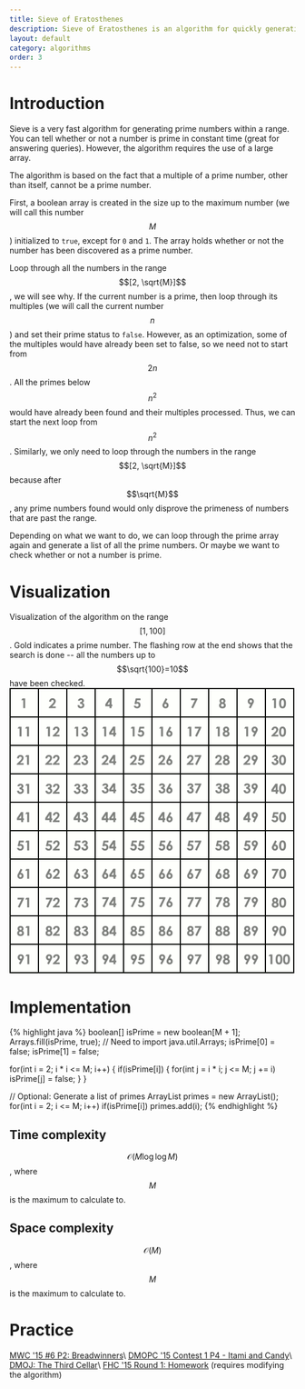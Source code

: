 ```yaml
---
title: Sieve of Eratosthenes
description: Sieve of Eratosthenes is an algorithm for quickly generating all the prime numbers below a maximum number.
layout: default
category: algorithms
order: 3
---
```


# Introduction
Sieve is a very fast algorithm for generating prime numbers within a range. You can tell whether or not a number is prime in constant time (great for answering queries). However, the algorithm requires the use of a large array.

The algorithm is based on the fact that a multiple of a prime number, other than itself, cannot be a prime number.

First, a boolean array is created in the size up to the maximum number (we will call this number $$M$$) initialized to `true`, except for `0` and `1`. The array holds whether or not the number has been discovered as a prime number.

Loop through all the numbers in the range $$[2, \sqrt{M}]$$, we will see why. If the current number is a prime, then loop through its multiples (we will call the current number $$n$$) and set their prime status to `false`. However, as an optimization, some of the multiples would have already been set to false, so we need not to start from $$2n$$. All the primes below $$n^2$$ would have already been found and their multiples processed. Thus, we can start the next loop from $$n^2$$. Similarly, we only need to loop through the numbers in the range $$[2, \sqrt{M}]$$ because after $$\sqrt{M}$$, any prime numbers found would only disprove the primeness of numbers that are past the range.

Depending on what we want to do, we can loop through the prime array again and generate a list of all the prime numbers. Or maybe we want to check whether or not a number is prime.

# Visualization
Visualization of the algorithm on the range $$[1, 100]$$. Gold indicates a prime number. The flashing row at the end shows that the search is done -- all the numbers up to $$\sqrt{100}=10$$ have been checked.
<img class="figure" src="../img/sieve.gif">

# Implementation
{% highlight java %}
boolean[] isPrime = new boolean[M + 1];
Arrays.fill(isPrime, true); // Need to import java.util.Arrays;
isPrime[0] = false;
isPrime[1] = false;

for(int i = 2; i * i <= M; i++) {
	if(isPrime[i]) {
		for(int j = i * i; j <= M; j += i)
			isPrime[j] = false;
	}
}

// Optional: Generate a list of primes
ArrayList<Integer> primes = new ArrayList<Integer>();
for(int i = 2; i <= M; i++)
	if(isPrime[i]) primes.add(i);
{% endhighlight %}

## Time complexity
$$\mathcal{O}(M \log \log M)$$, where $$M$$ is the maximum to calculate to.
## Space complexity
$$\mathcal{O}(M)$$, where $$M$$ is the maximum to calculate to.

# Practice
[MWC '15 #6 P2: Breadwinners](https://dmoj.ca/problem/mwc15c6p2)\\
[DMOPC '15 Contest 1 P4 - Itami and Candy](https://dmoj.ca/problem/dmopc15c1p4)\\
[DMOJ: The Third Cellar](https://dmoj.ca/problem/phantom2)\\
[FHC '15 Round 1: Homework](https://dmoj.ca/problem/fhc15c1p1) (requires modifying the algorithm)
